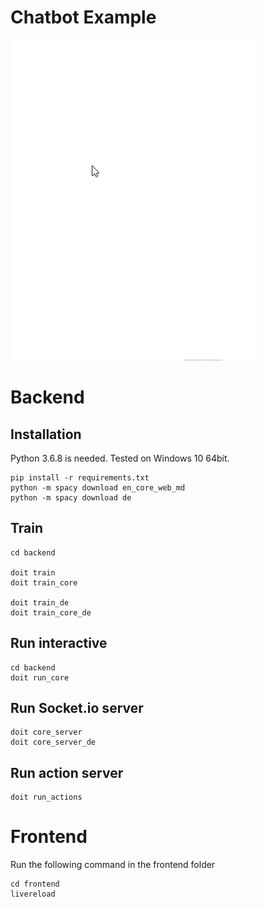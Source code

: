 # Chatbot Example

![demo](assets/demo.gif)
# Backend

## Installation

Python 3.6.8 is needed. Tested on Windows 10 64bit.
```
pip install -r requirements.txt
python -m spacy download en_core_web_md
python -m spacy download de
```

## Train

```
cd backend

doit train
doit train_core

doit train_de
doit train_core_de
```

## Run interactive
```
cd backend
doit run_core
```

## Run Socket.io server
```
doit core_server
doit core_server_de
```

## Run action server
```
doit run_actions
```

# Frontend

Run the following command in the frontend folder
```
cd frontend
livereload
```
